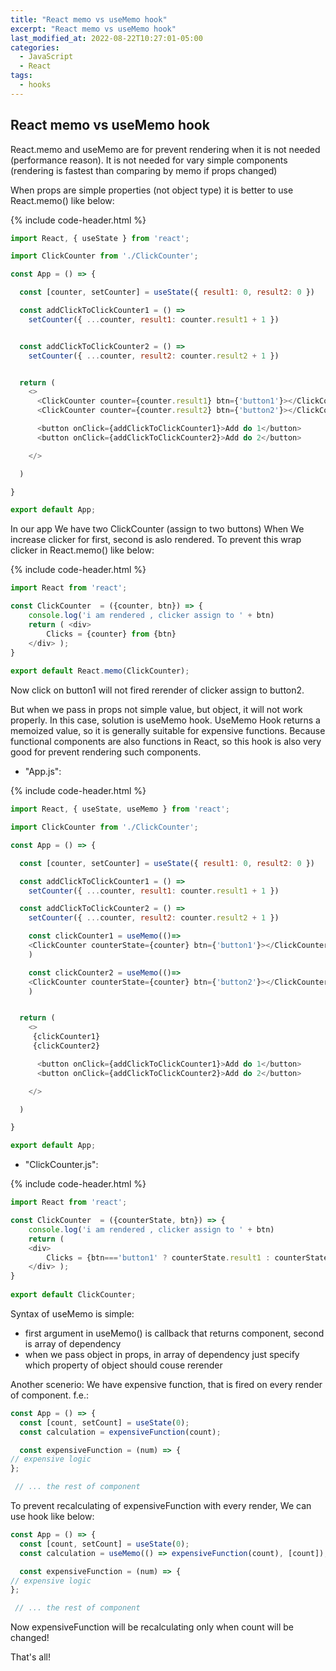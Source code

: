 ```yaml
---
title: "React memo vs useMemo hook"
excerpt: "React memo vs useMemo hook"
last_modified_at: 2022-08-22T10:27:01-05:00
categories:
  - JavaScript
  - React
tags: 
  - hooks
---
```


<!-- short introduction -->
## React memo vs useMemo hook

React.memo and useMemo are for prevent rendering when it is not needed (performance reason).
It is not needed for vary simple components (rendering is fastest than comparing by memo if props changed)

When props are simple properties (not object type) it is better to use React.memo() like below:


{% include code-header.html %}
```js
import React, { useState } from 'react';

import ClickCounter from './ClickCounter';

const App = () => {

  const [counter, setCounter] = useState({ result1: 0, result2: 0 })

  const addClickToClickCounter1 = () =>
    setCounter({ ...counter, result1: counter.result1 + 1 })


  const addClickToClickCounter2 = () =>
    setCounter({ ...counter, result2: counter.result2 + 1 })


  return (
    <>
      <ClickCounter counter={counter.result1} btn={'button1'}></ClickCounter>
      <ClickCounter counter={counter.result2} btn={'button2'}></ClickCounter>

      <button onClick={addClickToClickCounter1}>Add do 1</button>
      <button onClick={addClickToClickCounter2}>Add do 2</button>

    </>

  )

}

export default App;

```

In our app We have two ClickCounter (assign to two buttons)
When We increase clicker for first, second is aslo rendered. To prevent this wrap clicker in React.memo() like below:

{% include code-header.html %}
```js
import React from 'react';

const ClickCounter  = ({counter, btn}) => {
    console.log('i am rendered , clicker assign to ' + btn)
    return ( <div>
        Clicks = {counter} from {btn}
    </div> );
}
 
export default React.memo(ClickCounter);
```

Now click on button1 will not fired rerender of clicker assign to button2.

But when we pass in props not simple value, but object, it will not work properly. In this case, solution is useMemo hook. UseMemo Hook returns a memoized value, so it is generally suitable for expensive functions. Because functional components are also functions in React, so this hook is also very good for prevent rendering such components.

- "App.js":

{% include code-header.html %}
```js
import React, { useState, useMemo } from 'react';

import ClickCounter from './ClickCounter';

const App = () => {

  const [counter, setCounter] = useState({ result1: 0, result2: 0 })

  const addClickToClickCounter1 = () =>
    setCounter({ ...counter, result1: counter.result1 + 1 })

  const addClickToClickCounter2 = () =>
    setCounter({ ...counter, result2: counter.result2 + 1 })

    const clickCounter1 = useMemo(()=>
    <ClickCounter counterState={counter} btn={'button1'}></ClickCounter>, [counter.result1]
    )

    const clickCounter2 = useMemo(()=>
    <ClickCounter counterState={counter} btn={'button2'}></ClickCounter>, [counter.result2]
    )


  return (
    <>
     {clickCounter1}
     {clickCounter2}

      <button onClick={addClickToClickCounter1}>Add do 1</button>
      <button onClick={addClickToClickCounter2}>Add do 2</button>

    </>

  )

}

export default App;
```

- "ClickCounter.js":

{% include code-header.html %}
```js
import React from 'react';

const ClickCounter  = ({counterState, btn}) => {
    console.log('i am rendered , clicker assign to ' + btn)
    return ( 
    <div>
        Clicks = {btn==='button1' ? counterState.result1 : counterState.result2} from {btn}
    </div> );
}
 
export default ClickCounter;
```

Syntax of useMemo is simple:
- first argument in useMemo() is callback that returns component, second is array of dependency
- when we pass object in props, in array of dependency just specify which property of object should couse rerender


Another scenerio:
We have expensive function, that is fired on every render of component. f.e.:

```js
const App = () => {
  const [count, setCount] = useState(0);
  const calculation = expensiveFunction(count);

  const expensiveFunction = (num) => {
// expensive logic
};

 // ... the rest of component

```

To prevent recalculating of expensiveFunction with every render, We can use hook like below:

```js
const App = () => {
  const [count, setCount] = useState(0);
  const calculation = useMemo(() => expensiveFunction(count), [count]);

  const expensiveFunction = (num) => {
// expensive logic
};

 // ... the rest of component

```
Now expensiveFunction will be recalculating only when count will be changed!

That's all!






